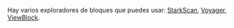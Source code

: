Hay varios exploradores de bloques que puedes usar: [StarkScan](https://starkscan.co/), [Voyager](https://voyager.online/txns), [ViewBlock](https://viewblock.io/starknet).